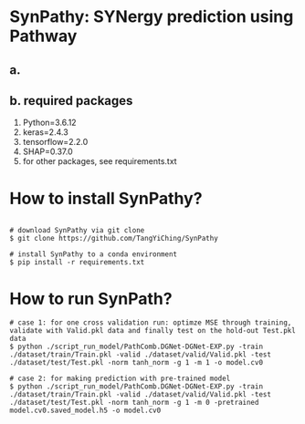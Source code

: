 # SynPathy: SYNergy prediction using Pathway

## a. 


## b. required packages
1. Python=3.6.12
2. keras=2.4.3
3. tensorflow=2.2.0
4. SHAP=0.37.0
5. for other packages, see requirements.txt

# How to install SynPathy?

```{python}

# download SynPathy via git clone
$ git clone https://github.com/TangYiChing/SynPathy

# install SynPathy to a conda environment 
$ pip install -r requirements.txt
```
# How to run SynPath?

```{python}
# case 1: for one cross validation run: optimze MSE through training, validate with Valid.pkl data and finally test on the hold-out Test.pkl data
$ python ./script_run_model/PathComb.DGNet-DGNet-EXP.py -train ./dataset/train/Train.pkl -valid ./dataset/valid/Valid.pkl -test ./dataset/test/Test.pkl -norm tanh_norm -g 1 -m 1 -o model.cv0

# case 2: for making prediction with pre-trained model
$ python ./script_run_model/PathComb.DGNet-DGNet-EXP.py -train ./dataset/train/Train.pkl -valid ./dataset/valid/Valid.pkl -test ./dataset/test/Test.pkl -norm tanh_norm -g 1 -m 0 -pretrained model.cv0.saved_model.h5 -o model.cv0
```

